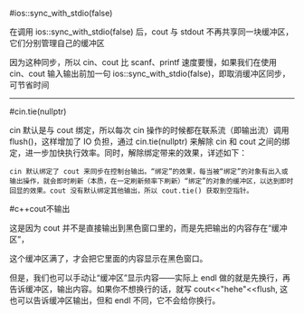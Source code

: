 #ios::sync_with_stdio(false)

在调用 ios::sync_with_stdio(false) 后，cout 与 stdout 不再共享同一块缓冲区，它们分别管理自己的缓冲区

因为这种同步，所以 cin、cout 比 scanf、printf 速度要慢，如果我们在使用 cin、cout 输入输出前加一句 ios::sync_with_stdio(false)，即取消缓冲区同步，可节省时间
***
#cin.tie(nullptr)

cin 默认是与 cout 绑定，所以每次 cin 操作的时候都在联系流（即输出流）调用 flush()，这样增加了 IO 负担，通过 cin.tie(nullptr) 来解除 cin 和 cout 之间的绑定，进一步加快执行效率。同时，解除绑定带来的效果，详述如下：
```
cin 默认绑定了 cout 来同步在控制台输出。“绑定”的效果，每当被“绑定”的对象有出入或输出操作，就会即时刷新（本质，在一定刷新频率下刷新）“绑定”的对象的缓冲区，以达到即时回显的效果。cout 没有默认绑定其他输出，所以 cout.tie() 获取到空指针。
```
#c++cout不输出

这是因为 cout 并不是直接输出到黑色窗口里的，而是先把输出的内容存在“缓冲区”，

这个缓冲区满了，才会把它里面的内容显示在黑色窗口。

但是，我们也可以手动让“缓冲区”显示内容——实际上 endl 做的就是先换行，再告诉缓冲区，输出内容。如果你不想换行的话，就写 cout<<"hehe"<<flush, 这也可以告诉缓冲区输出，但和 endl 不同，它不会给你换行。